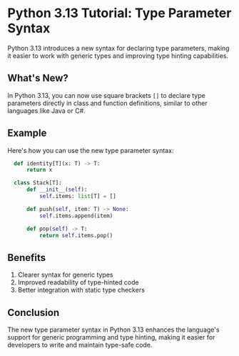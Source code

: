 # Python 3.13 Tutorial: Type Parameter Syntax

Python 3.13 introduces a new syntax for declaring type parameters, making it easier to work with generic types and improving type hinting capabilities.

## What's New?

In Python 3.13, you can now use square brackets `[]` to declare type parameters directly in class and function definitions, similar to other languages like Java or C#.

## Example

Here's how you can use the new type parameter syntax:

```python
  def identity[T](x: T) -> T:
      return x

  class Stack[T]:
      def __init__(self):
          self.items: list[T] = []

      def push(self, item: T) -> None:
          self.items.append(item)

      def pop(self) -> T:
          return self.items.pop()
```

## Benefits

1. Clearer syntax for generic types
2. Improved readability of type-hinted code
3. Better integration with static type checkers

## Conclusion

The new type parameter syntax in Python 3.13 enhances the language's support for generic programming and type hinting, making it easier for developers to write and maintain type-safe code.